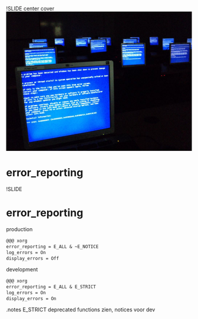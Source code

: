 !SLIDE center cover
![background](../img/background-error_reporting.jpg)
# error_reporting

!SLIDE
# error_reporting

production

    @@@ xorg
    error_reporting = E_ALL & ~E_NOTICE
    log_errors = On
    display_errors = Off

development

    @@@ xorg
    error_reporting = E_ALL & E_STRICT
    log_errors = On
    display_errors = On

.notes E_STRICT deprecated functions zien, notices voor dev


